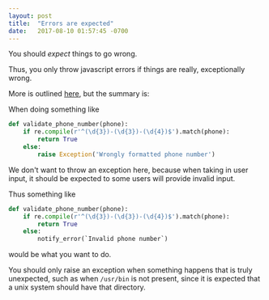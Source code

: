 ```yaml
---
layout: post
title:  "Errors are expected"
date:   2017-08-10 01:57:45 -0700
---
```


You should _expect_ things to go wrong.

Thus, you only throw javascript errors if things are really, exceptionally wrong.

More is outlined [here](https://martinfowler.com/articles/replaceThrowWithNotification.html),
but the summary is:

When doing something like
```python
def validate_phone_number(phone):
	if re.compile(r'^(\d{3})-(\d{3})-(\d{4})$').match(phone):
		return True
	else:
		raise Exception('Wrongly formatted phone number')
```

We don't want to throw an exception here,
because when taking in user input, 
it should be expected to some users will provide invalid input.

Thus something like
```python
def validate_phone_number(phone):
	if re.compile(r'^(\d{3})-(\d{3})-(\d{4})$').match(phone):
		return True
	else:
		notify_error(`Invalid phone number`)
```
would be what you want to do.

You should only raise an exception when something happens that is truly unexpected,
such as when `/usr/bin` is not present,
since it is expected that a unix system should have that directory.
























